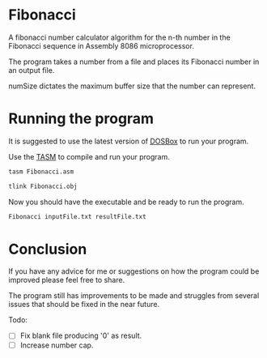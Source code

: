 # Fibonacci

A fibonacci number calculator algorithm for the n-th number in the Fibonacci sequence in Assembly 8086 microprocessor.

The program takes a number from a file and places its Fibonacci number in an output file.

numSize dictates the maximum buffer size that the number can represent.

# Running the program

It is suggested to use the latest version of [DOSBox](https://www.dosbox.com/) to run your program.

Use the [TASM](/TASM) to compile and run your program.

```sh
tasm Fibonacci.asm
```

```sh
tlink Fibonacci.obj
```

Now you should have the executable and be ready to run the program.

```sh
Fibonacci inputFile.txt resultFile.txt
```

# Conclusion

If you have any advice for me or suggestions on how the program could be improved please feel free to share.

The program still has improvements to be made and struggles from several issues that should be fixed in the near future.

Todo:

- [ ] Fix blank file producing '0' as result.
- [ ] Increase number cap.
